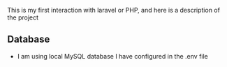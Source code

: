This is my first interaction with laravel or PHP, and here is a description of the project

## Database
- I am using local MySQL database I have configured in the .env file

